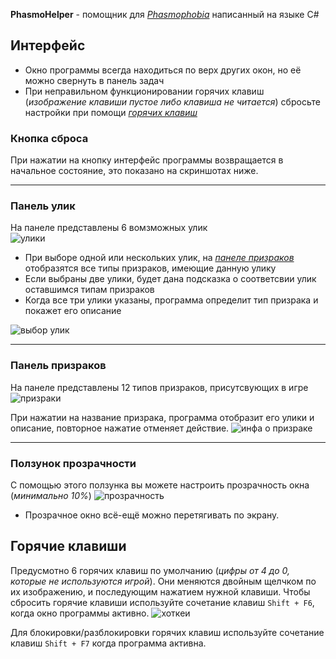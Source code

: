 **PhasmoHelper** - помощник для *[Phasmophobia](https://store.steampowered.com/app/739630/Phasmophobia/)* написанный на языке C#

## Интерфейс
* Окно программы всегда находиться по верх других окон, но её можно свернуть в панель задач
* При неправильном функционировании горячих клавиш (*изображение клавиши пустое либо клавиша не читается*) сбросьте настройки при помощи *[горячих клавиш](#горячие-клавиши)*
### Кнопка сброса
При нажатии на кнопку интерфейс программы возвращается в начальное состояние, это показано на скриншотах ниже.

---

### Панель улик
На панеле представлены 6 вомзможных улик                
![улики](https://i.pinimg.com/originals/07/ed/48/07ed48710086b4bf4eea490226459a62.png)

* При выборе одной или нескольких улик, на *[панеле призраков](#панель-призраков)* отобразятся все типы призраков, имеющие данную улику
* Если выбраны две улики, будет дана подсказка о соответсвии улик оставшимся типам призраков
* Когда все три улики указаны, программа определит тип призрака и покажет его описание

![выбор улик](https://i.pinimg.com/originals/03/46/8e/03468eaddb93dd05ca3cade7b8f81ac3.gif)

---

### Панель призраков
На панеле представлены 12 типов призраков, присутсвующих в игре     
![призраки](https://i.pinimg.com/originals/f1/36/77/f13677638286b82a046aeb0f457860b3.png)

При нажатии на название призрака, программа отобразит его улики и описание, повторное нажатие отменяет действие.
![инфа о призраке](https://i.pinimg.com/originals/96/bb/d8/96bbd8084434518bf124e2ada4832245.gif)

---

### Ползунок прозрачности
С помощью этого ползунка вы можете настроить прозрачность окна (*минимально 10%*)
![прозрачность](https://i.pinimg.com/originals/b2/3b/40/b23b404841b46306b0985dfa1a1405b0.gif)

* Прозрачное окно всё-ещё можно перетягивать по экрану.
  
## Горячие клавиши
Предусмотно 6 горячих клавиш по умолчанию (*цифры от 4 до 0, которые не используются игрой*). Они меняются двойным щелчком по их изображению, и последующим нажатием нужной клавиши. Чтобы сбросить горячие клавиши используйте сочетание клавиш `Shift + F6`, когда окно программы активно.
![хоткеи](https://i.pinimg.com/originals/7f/6a/56/7f6a560480790da5fcb503291d409b6c.gif)

Для блокировки/разблокировки горячих клавиш используйте сочетание клавиш `Shift + F7` когда программа активна.

